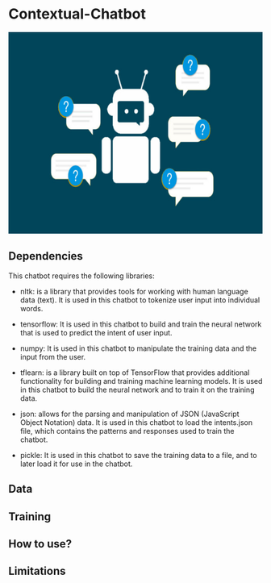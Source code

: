# Contextual-Chatbot


<p align="center">
  <img src="https://github.com/Jose-M-Ramos/Contextual-Chatbot/blob/main/chat-bot.jpg" width="800" height="400">
</p>


## Dependencies

This chatbot requires the following libraries:

* nltk: is a library that provides tools for working with human language data (text). It is used in this chatbot to tokenize user input into individual words.

* tensorflow: It is used in this chatbot to build and train the neural network that is used to predict the intent of user input.

* numpy: It is used in this chatbot to manipulate the training data and the input from the user.

* tflearn: is a library built on top of TensorFlow that provides additional functionality for building and training machine learning models. It is used in this chatbot to build the neural network and to train it on the training data.

* json: allows for the parsing and manipulation of JSON (JavaScript Object Notation) data. It is used in this chatbot to load the intents.json file, which contains the patterns and responses used to train the chatbot.

* pickle: It is used in this chatbot to save the training data to a file, and to later load it for use in the chatbot.



## Data

## Training

## How to use?

## Limitations


